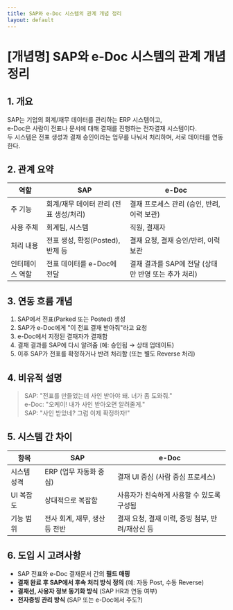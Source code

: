```yaml
---
title: SAP와 e-Doc 시스템의 관계 개념 정리
layout: default
---
```

# [개념명] SAP와 e-Doc 시스템의 관계 개념 정리

## 1. 개요
SAP는 기업의 회계/재무 데이터를 관리하는 ERP 시스템이고,  
e-Doc은 사람이 전표나 문서에 대해 결재를 진행하는 전자결재 시스템이다.  
두 시스템은 전표 생성과 결재 승인이라는 업무를 나눠서 처리하며, 서로 데이터를 연동한다.

## 2. 관계 요약

| 역할 | SAP | e-Doc |
|------|-----|--------|
| 주 기능 | 회계/재무 데이터 관리 (전표 생성/처리) | 결재 프로세스 관리 (승인, 반려, 이력 보관) |
| 사용 주체 | 회계팀, 시스템 | 직원, 결재자 |
| 처리 내용 | 전표 생성, 확정(Posted), 반제 등 | 결재 요청, 결재 승인/반려, 이력 보관 |
| 인터페이스 역할 | 전표 데이터를 e-Doc에 전달 | 결재 결과를 SAP에 전달 (상태만 반영 또는 추가 처리) |

## 3. 연동 흐름 개념

1. SAP에서 전표(Parked 또는 Posted) 생성
2. SAP가 e-Doc에게 "이 전표 결재 받아줘"라고 요청
3. e-Doc에서 지정된 결재자가 결재함
4. 결재 결과를 SAP에 다시 알려줌 (예: 승인됨 → 상태 업데이트)
5. 이후 SAP가 전표를 확정하거나 반려 처리함 (또는 별도 Reverse 처리)

## 4. 비유적 설명

> SAP: "전표를 만들었는데 사인 받아야 돼. 너가 좀 도와줘."  
> e-Doc: "오케이! 내가 사인 받아오면 알려줄게."  
> SAP: "사인 받았네? 그럼 이제 확정하자!"

## 5. 시스템 간 차이

| 항목 | SAP | e-Doc |
|------|-----|--------|
| 시스템 성격 | ERP (업무 자동화 중심) | 결재 UI 중심 (사람 중심 프로세스) |
| UI 복잡도 | 상대적으로 복잡함 | 사용자가 친숙하게 사용할 수 있도록 구성됨 |
| 기능 범위 | 전사 회계, 재무, 생산 등 전반 | 결재 요청, 결재 이력, 증빙 첨부, 반려/재상신 등 |

## 6. 도입 시 고려사항

- SAP 전표와 e-Doc 결재문서 간의 **필드 매핑**
- **결재 완료 후 SAP에서 후속 처리 방식 정의** (예: 자동 Post, 수동 Reverse)
- **결재선, 사용자 정보 동기화 방식** (SAP HR과 연동 여부)
- **전자증빙 관리 방식** (SAP 또는 e-Doc에서 주도?)

